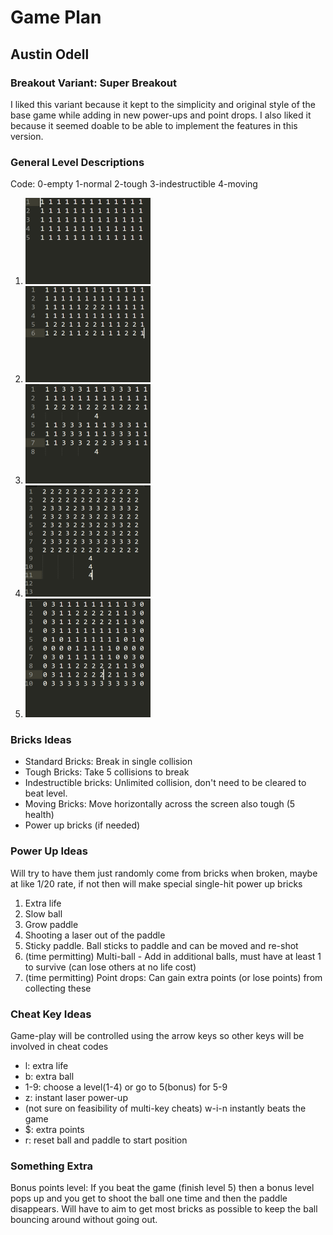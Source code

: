 # Game Plan
## Austin Odell


### Breakout Variant: Super Breakout
I liked this variant because it kept to the simplicity and original style of the base game while adding in new power-ups and point drops. I also liked it because it seemed doable to be able to implement the features in this version. 

### General Level Descriptions
Code: 0-empty 1-normal 2-tough 3-indestructible 4-moving 
1. ![level one](../resources/one.PNG)
2. ![level two](../resources/two.PNG)
3. ![level 3](../resources/three.PNG)
4. ![level 4](../resources/four.PNG)
5. ![Bonus Level](../resources/bonus.PNG)


### Bricks Ideas
- Standard Bricks: Break in single collision
- Tough  Bricks: Take 5 collisions to break
- Indestructible bricks: Unlimited collision, don't need to be cleared to beat level.
- Moving Bricks: Move horizontally across the screen also tough (5 health) 
- Power up bricks (if needed)

### Power Up Ideas
Will try to have them just randomly come from bricks when broken, maybe at like 1/20 rate, if not then will make special single-hit power up bricks
1. Extra life
2. Slow ball
3. Grow paddle 
4. Shooting a laser out of the paddle
5. Sticky paddle. Ball sticks to paddle and can be moved and re-shot
6. (time permitting) Multi-ball - Add in additional balls, must have at least 1 to survive (can lose others at no life cost)
7. (time permitting) Point drops: Can gain extra points (or lose points) from collecting these


### Cheat Key Ideas
Game-play will be controlled using the arrow keys so other keys will be involved in cheat codes

- l: extra life
- b: extra ball
- 1-9: choose a level(1-4) or go to 5(bonus) for 5-9
- z: instant laser power-up
- (not sure on feasibility of multi-key cheats)  w-i-n instantly beats the game
- $: extra points 
- r: reset ball and paddle to start position

### Something Extra
Bonus points level: If you beat the game (finish level 5) then a bonus level pops up and you get to shoot the ball one time and then the paddle disappears. Will have to aim to get most bricks as possible to keep the ball bouncing around without going out. 

